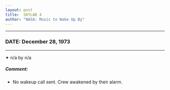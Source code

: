 ```yaml
---
layout: post
title:  SKYLAB 4
author: "NASA: Music to Wake Up By"
---
```


----
### DATE: December 28, 1973
----
✦ n/a by n/a

##### Comment:
* No wakeup call sent. Crew awakened by their alarm.
